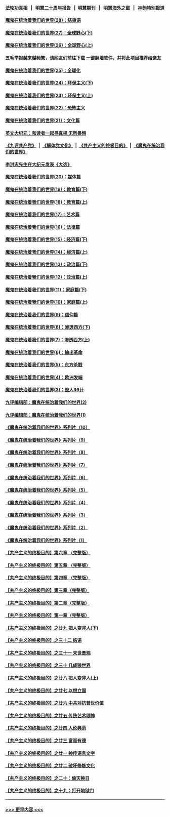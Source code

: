 #### [法轮功真相](https://github.com/gfw-breaker/truth/blob/master/README.md?t=0) &nbsp;&nbsp;|&nbsp;&nbsp; [明慧二十周年报告](https://github.com/gfw-breaker/mh-reports/blob/master/README.md?t=0) &nbsp;&nbsp;|&nbsp;&nbsp;[明慧期刊](https://github.com/gfw-breaker/mh-qikan) &nbsp;&nbsp;|&nbsp;&nbsp; [明慧海外之窗](https://github.com/gfw-breaker/mh-news/blob/master/README.md?t=0) &nbsp;&nbsp;|&nbsp;&nbsp; [神韵特别报道](https://github.com/gfw-breaker/mh-news/blob/master/shenyun.md?t=0)
#### [魔鬼在统治着我们的世界(28)：结束语](../pages/nsc422/n10936246.md?t=07090001) 
#### [魔鬼在统治着我们的世界(27)：全球野心(下)](../pages/nsc422/n10928319.md?t=07090001) 
#### [魔鬼在统治着我们的世界(26)：全球野心(上)](../pages/nsc422/n10900318.md?t=07090001) 
#### 五毛举报越来越频繁，请网友们前往下载 [一键翻墙软件](https://github.com/gfw-breaker/ssr-accounts)，并将此项目推荐给亲友
#### [魔鬼在统治着我们的世界(25)：全球化](../pages/nsc422/n10788205.md?t=07090001) 
#### [魔鬼在统治着我们的世界(24)：环保主义(下)](../pages/nsc422/n10695307.md?t=07090001) 
#### [魔鬼在统治着我们的世界(23)：环保主义(上)](../pages/nsc422/n10688613.md?t=07090001) 
#### [魔鬼在统治着我们的世界(22)：恐怖主义](../pages/nsc422/n10614727.md?t=07090001) 
#### [魔鬼在统治着我们的世界(21)：文化篇](../pages/nsc422/n10597706.md?t=07090001) 
#### [英文大纪元：和读者一起寻真相 无所畏惧](../pages/nsc422/n12542027.md?t=07090001) 
#### [《九评共产党》](https://github.com/begood0513/9ping.md/blob/master/README.md) &nbsp;|&nbsp; [《解体党文化》](../../../../jtdwh.md/blob/master/README.md)  &nbsp;|&nbsp; [《共产主义的终极目的》](../../../../gczydzjmd.md/blob/master/README.md) &nbsp;|&nbsp; [《魔鬼在统治我们的世界》](../../../../mgztzwmdsj.md/blob/master/README.md) 
#### [李洪志先生在大纪元发表《大选》](../pages/nsc422/n12534746.md?t=07090001) 
#### [魔鬼在统治着我们的世界(20)：媒体篇](../pages/nsc422/n10586579.md?t=07090001) 
#### [魔鬼在统治着我们的世界(19)：教育篇(下)](../pages/nsc422/n10564808.md?t=07090001) 
#### [魔鬼在统治着我们的世界(18)：教育篇(上)](../pages/nsc422/n10526970.md?t=07090001) 
#### [魔鬼在统治着我们的世界(17)：艺术篇](../pages/nsc422/n10499093.md?t=07090001) 
#### [魔鬼在统治着我们的世界(16)：法律篇](../pages/nsc422/n10485969.md?t=07090001) 
#### [魔鬼在统治着我们的世界(15)：经济篇(下)](../pages/nsc422/n10469975.md?t=07090001) 
#### [魔鬼在统治着我们的世界(14)：经济篇(上)](../pages/nsc422/n10457370.md?t=07090001) 
#### [魔鬼在统治着我们的世界(13)：政治篇(下)](../pages/nsc422/n10448270.md?t=07090001) 
#### [魔鬼在统治着我们的世界(12)：政治篇(上)](../pages/nsc422/n10444576.md?t=07090001) 
#### [魔鬼在统治着我们的世界(11)：家庭篇(下)](../pages/nsc422/n10440961.md?t=07090001) 
#### [魔鬼在统治着我们的世界(10)：家庭篇(上)](../pages/nsc422/n10435448.md?t=07090001) 
#### [魔鬼在统治着我们的世界(9)：信仰篇](../pages/nsc422/n10432159.md?t=07090001) 
#### [魔鬼在统治着我们的世界(8)：渗透西方(下)](../pages/nsc422/n10429603.md?t=07090001) 
#### [魔鬼在统治着我们的世界(7)：渗透西方(上)](../pages/nsc422/n10426013.md?t=07090001) 
#### [魔鬼在统治着我们的世界(6)：输出革命](../pages/nsc422/n10421536.md?t=07090001) 
#### [魔鬼在统治着我们的世界(5)：东方杀戮](../pages/nsc422/n10417707.md?t=07090001) 
#### [魔鬼在统治着我们的世界(4)：欧洲发端](../pages/nsc422/n10414890.md?t=07090001) 
#### [魔鬼在统治着我们的世界(3)：毁人36计](../pages/nsc422/n10411583.md?t=07090001) 
#### [九评编辑部：魔鬼在统治着我们的世界(2)](../pages/nsc422/n10410036.md?t=07090001) 
#### [九评编辑部：魔鬼在统治着我们的世界(1)](../pages/nsc422/n10406825.md?t=07090001) 
#### [《魔鬼在统治着我们的世界》系列片（10）](../pages/nsc422/n12292670.md?t=07090001) 
#### [《魔鬼在统治着我们的世界》系列片（9）](../pages/nsc422/n12290859.md?t=07090001) 
#### [《魔鬼在统治着我们的世界》系列片（8）](../pages/nsc422/n12287445.md?t=07090001) 
#### [《魔鬼在统治着我们的世界》系列片（7）](../pages/nsc422/n12283425.md?t=07090001) 
#### [《魔鬼在统治着我们的世界》系列片（6）](../pages/nsc422/n12282314.md?t=07090001) 
#### [《魔鬼在统治着我们的世界》系列片（5）](../pages/nsc422/n12281419.md?t=07090001) 
#### [《魔鬼在统治着我们的世界》系列片（4）](../pages/nsc422/n12274024.md?t=07090001) 
#### [《魔鬼在统治着我们的世界》系列片（3）](../pages/nsc422/n12271322.md?t=07090001) 
#### [《魔鬼在统治着我们的世界》系列片（2）](../pages/nsc422/n12269049.md?t=07090001) 
#### [《魔鬼在统治着我们的世界》系列片（1）](../pages/nsc422/n12267575.md?t=07090001) 
#### [【共产主义的终极目的】第六章 （完整版）](../pages/nsc422/n11428913.md?t=07090001) 
#### [【共产主义的终极目的】第五章 （完整版）](../pages/nsc422/n11428912.md?t=07090001) 
#### [【共产主义的终极目的】第四章 （完整版）](../pages/nsc422/n11428907.md?t=07090001) 
#### [【共产主义的终极目的】第三章（完整版）](../pages/nsc422/n11428848.md?t=07090001) 
#### [【共产主义的终极目的】第二章（完整版）](../pages/nsc422/n11428831.md?t=07090001) 
#### [【共产主义的终极目的】第一章（完整版）](../pages/nsc422/n11417651.md?t=07090001) 
#### [【共产主义的终极目的】之廿九 把人变非人(下)](../pages/nsc422/n11344140.md?t=07090001) 
#### [【共产主义的终极目的】之三十二 结语](../pages/nsc422/n11360535.md?t=07090001) 
#### [【共产主义的终极目的】之三十一 末世景观](../pages/nsc422/n11351129.md?t=07090001) 
#### [【共产主义的终极目的】之三十 几成狼世界](../pages/nsc422/n11348280.md?t=07090001) 
#### [【共产主义的终极目的】之廿八 把人变非人(上)](../pages/nsc422/n11340492.md?t=07090001) 
#### [【共产主义的终极目的】之廿七 以恨立国](../pages/nsc422/n11336944.md?t=07090001) 
#### [【共产主义的终极目的】之廿六 中共对抗普世价值](../pages/nsc422/n11324785.md?t=07090001) 
#### [【共产主义的终极目的】之廿五 传统艺术颂神](../pages/nsc422/n11296396.md?t=07090001) 
#### [【共产主义的终极目的】之廿四 人伦典范](../pages/nsc422/n11296397.md?t=07090001) 
#### [【共产主义的终极目的】之廿三 富而有德](../pages/nsc422/n11283598.md?t=07090001) 
#### [【共产主义的终极目的】之廿一 神传语言文字](../pages/nsc422/n11263265.md?t=07090001) 
#### [【共产主义的终极目的】之廿二 破坏修炼文化](../pages/nsc422/n11245728.md?t=07090001) 
#### [【共产主义的终极目的】之二十：偷天换日](../pages/nsc422/n11238846.md?t=07090001) 
#### [【共产主义的终极目的】之十九：打开地狱门](../pages/nsc422/n11206376.md?t=07090001) 

----
#### [ >>> 更早内容 <<< ](../indexes/nsc422-earlier.md)
